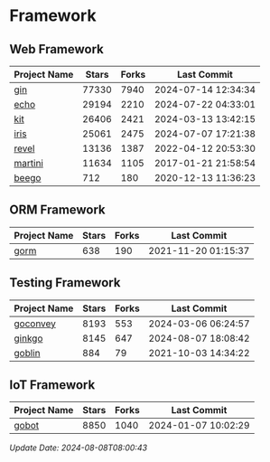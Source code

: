 # Framework

## Web Framework
| Project Name | Stars | Forks | Last Commit |
| ------------ | ----- | ----- | ----------- |
| [gin](https://github.com/gin-gonic/gin) | 77330 | 7940 | 2024-07-14 12:34:34 |
| [echo](https://github.com/labstack/echo) | 29194 | 2210 | 2024-07-22 04:33:01 |
| [kit](https://github.com/go-kit/kit) | 26406 | 2421 | 2024-03-13 13:42:15 |
| [iris](https://github.com/kataras/iris) | 25061 | 2475 | 2024-07-07 17:21:38 |
| [revel](https://github.com/revel/revel) | 13136 | 1387 | 2022-04-12 20:53:30 |
| [martini](https://github.com/go-martini/martini) | 11634 | 1105 | 2017-01-21 21:58:54 |
| [beego](https://github.com/astaxie/beego) | 712 | 180 | 2020-12-13 11:36:23 |

## ORM Framework
| Project Name | Stars | Forks | Last Commit |
| ------------ | ----- | ----- | ----------- |
| [gorm](https://github.com/jinzhu/gorm) | 638 | 190 | 2021-11-20 01:15:37 |

## Testing Framework
| Project Name | Stars | Forks | Last Commit |
| ------------ | ----- | ----- | ----------- |
| [goconvey](https://github.com/smartystreets/goconvey) | 8193 | 553 | 2024-03-06 06:24:57 |
| [ginkgo](https://github.com/onsi/ginkgo) | 8145 | 647 | 2024-08-07 18:08:42 |
| [goblin](https://github.com/franela/goblin) | 884 | 79 | 2021-10-03 14:34:22 |

## IoT Framework
| Project Name | Stars | Forks | Last Commit |
| ------------ | ----- | ----- | ----------- |
| [gobot](https://github.com/hybridgroup/gobot) | 8850 | 1040 | 2024-01-07 10:02:29 |

*Update Date: 2024-08-08T08:00:43*